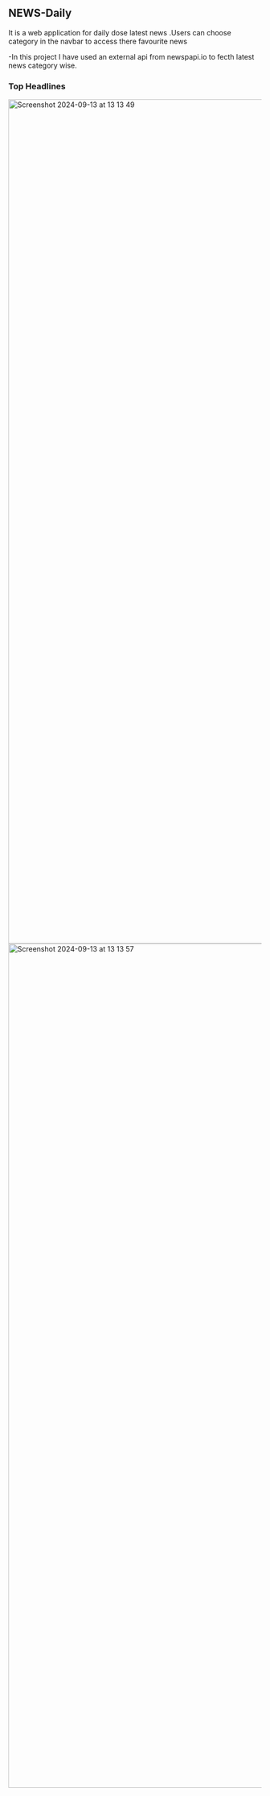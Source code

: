 ## NEWS-Daily  
It is a web application for daily dose latest news .Users can choose category in the navbar 
to access there favourite news

-In this project I have used an external  api from newspapi.io  to fecth latest news
category wise.

### Top Headlines

<img width="1678" alt="Screenshot 2024-09-13 at 13 13 49" src="https://github.com/user-attachments/assets/f4fb0655-4d8a-414f-8d83-c8e1dbab5611">



<img width="1678" alt="Screenshot 2024-09-13 at 13 13 57" src="https://github.com/user-attachments/assets/d2ae0026-1b3b-4871-9efc-f2a25f86413e">
